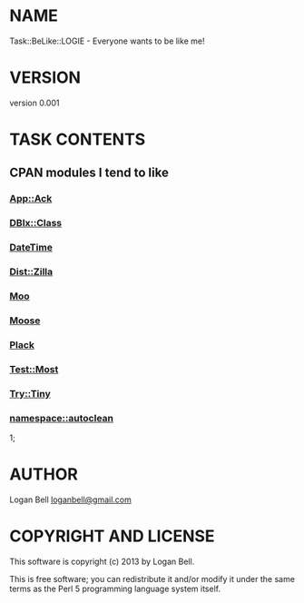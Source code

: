 # NAME

Task::BeLike::LOGIE - Everyone wants to be like me!

# VERSION

version 0.001

# TASK CONTENTS

## CPAN modules I tend to like

### [App::Ack](http://search.cpan.org/perldoc?App::Ack)

### [DBIx::Class](http://search.cpan.org/perldoc?DBIx::Class)

### [DateTime](http://search.cpan.org/perldoc?DateTime)

### [Dist::Zilla](http://search.cpan.org/perldoc?Dist::Zilla)

### [Moo](http://search.cpan.org/perldoc?Moo)

### [Moose](http://search.cpan.org/perldoc?Moose)

### [Plack](http://search.cpan.org/perldoc?Plack)

### [Test::Most](http://search.cpan.org/perldoc?Test::Most)

### [Try::Tiny](http://search.cpan.org/perldoc?Try::Tiny)

### [namespace::autoclean](http://search.cpan.org/perldoc?namespace::autoclean)

1;

# AUTHOR

Logan Bell <loganbell@gmail.com>

# COPYRIGHT AND LICENSE

This software is copyright (c) 2013 by Logan Bell.

This is free software; you can redistribute it and/or modify it under
the same terms as the Perl 5 programming language system itself.
